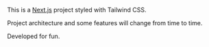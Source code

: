 This is a [Next.js](https://nextjs.org/) project styled with Tailwind CSS.

Project architecture and some features will change from time to time.

Developed for fun.